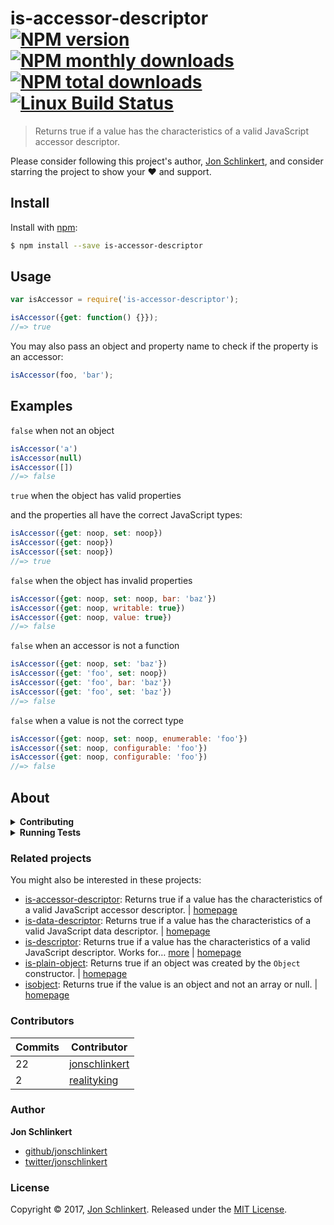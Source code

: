 # is-accessor-descriptor [![NPM version](https://img.shields.io/npm/v/is-accessor-descriptor.svg?style=flat)](https://www.npmjs.com/package/is-accessor-descriptor) [![NPM monthly downloads](https://img.shields.io/npm/dm/is-accessor-descriptor.svg?style=flat)](https://npmjs.org/package/is-accessor-descriptor) [![NPM total downloads](https://img.shields.io/npm/dt/is-accessor-descriptor.svg?style=flat)](https://npmjs.org/package/is-accessor-descriptor) [![Linux Build Status](https://img.shields.io/travis/jonschlinkert/is-accessor-descriptor.svg?style=flat&label=Travis)](https://travis-ci.org/jonschlinkert/is-accessor-descriptor)

> Returns true if a value has the characteristics of a valid JavaScript accessor descriptor.

Please consider following this project's author, [Jon Schlinkert](https://github.com/jonschlinkert), and consider starring the project to show your :heart: and support.

## Install

Install with [npm](https://www.npmjs.com/):

```sh
$ npm install --save is-accessor-descriptor
```

## Usage

```js
var isAccessor = require('is-accessor-descriptor');

isAccessor({get: function() {}});
//=> true
```

You may also pass an object and property name to check if the property is an accessor:

```js
isAccessor(foo, 'bar');
```

## Examples

`false` when not an object

```js
isAccessor('a')
isAccessor(null)
isAccessor([])
//=> false
```

`true` when the object has valid properties

and the properties all have the correct JavaScript types:

```js
isAccessor({get: noop, set: noop})
isAccessor({get: noop})
isAccessor({set: noop})
//=> true
```

`false` when the object has invalid properties

```js
isAccessor({get: noop, set: noop, bar: 'baz'})
isAccessor({get: noop, writable: true})
isAccessor({get: noop, value: true})
//=> false
```

`false` when an accessor is not a function

```js
isAccessor({get: noop, set: 'baz'})
isAccessor({get: 'foo', set: noop})
isAccessor({get: 'foo', bar: 'baz'})
isAccessor({get: 'foo', set: 'baz'})
//=> false
```

`false` when a value is not the correct type

```js
isAccessor({get: noop, set: noop, enumerable: 'foo'})
isAccessor({set: noop, configurable: 'foo'})
isAccessor({get: noop, configurable: 'foo'})
//=> false
```

## About

<details>
<summary><strong>Contributing</strong></summary>

Pull requests and stars are always welcome. For bugs and feature requests, [please create an issue](../../issues/new).

</details>

<details>
<summary><strong>Running Tests</strong></summary>

Running and reviewing unit tests is a great way to get familiarized with a library and its API. You can install dependencies and run tests with the following command:

```sh
$ npm install && npm test
```

</details>

### Related projects

You might also be interested in these projects:

* [is-accessor-descriptor](https://www.npmjs.com/package/is-accessor-descriptor): Returns true if a value has the characteristics of a valid JavaScript accessor descriptor. | [homepage](https://github.com/jonschlinkert/is-accessor-descriptor "Returns true if a value has the characteristics of a valid JavaScript accessor descriptor.")
* [is-data-descriptor](https://www.npmjs.com/package/is-data-descriptor): Returns true if a value has the characteristics of a valid JavaScript data descriptor. | [homepage](https://github.com/jonschlinkert/is-data-descriptor "Returns true if a value has the characteristics of a valid JavaScript data descriptor.")
* [is-descriptor](https://www.npmjs.com/package/is-descriptor): Returns true if a value has the characteristics of a valid JavaScript descriptor. Works for… [more](https://github.com/jonschlinkert/is-descriptor) | [homepage](https://github.com/jonschlinkert/is-descriptor "Returns true if a value has the characteristics of a valid JavaScript descriptor. Works for data descriptors and accessor descriptors.")
* [is-plain-object](https://www.npmjs.com/package/is-plain-object): Returns true if an object was created by the `Object` constructor. | [homepage](https://github.com/jonschlinkert/is-plain-object "Returns true if an object was created by the `Object` constructor.")
* [isobject](https://www.npmjs.com/package/isobject): Returns true if the value is an object and not an array or null. | [homepage](https://github.com/jonschlinkert/isobject "Returns true if the value is an object and not an array or null.")

### Contributors

| **Commits** | **Contributor** |
| --- | --- |
| 22 | [jonschlinkert](https://github.com/jonschlinkert) |
| 2 | [realityking](https://github.com/realityking) |

### Author

**Jon Schlinkert**

* [github/jonschlinkert](https://github.com/jonschlinkert)
* [twitter/jonschlinkert](https://twitter.com/jonschlinkert)

### License

Copyright © 2017, [Jon Schlinkert](https://github.com/jonschlinkert).
Released under the [MIT License](LICENSE).
